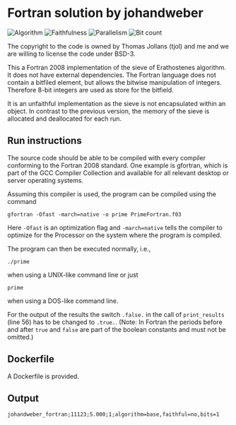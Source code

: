 # Fortran solution by johandweber

![Algorithm](https://img.shields.io/badge/Algorithm-base-green)
![Faithfulness](https://img.shields.io/badge/Faithful-no-yellowgreen)
![Parallelism](https://img.shields.io/badge/Parallel-no-green)
![Bit count](https://img.shields.io/badge/Bits-1-green)

The copyright to the code is owned by Thomas Jollans (tjol) and me and we are 
willing to license the code under BSD-3.

This a Fortran 2008 implementation of the sieve of Erathostenes algorithm.
It does not have external dependencies.
The Fortran language does not contain a bitfiled element, but allows the bitwise manipulation
of integers. Therefore 8-bit integers are used as store for the bitfield.

It is an unfaithful implementation as the sieve is not encapsulated within 
an object.
In contrast to the previous version, the memory of the sieve is allocated and deallocated for each run.


## Run instructions 
The source code should be able to be compiled with every compiler
conforming to the Fortran 2008 standard. 
One example is gfortran, which is part of the GCC Compiler Collection
and available for all relevant desktop or server operating systems.

Assuming this compiler is used, the program can be compiled using the
command 

`gfortran -Ofast -march=native -o prime PrimeFortran.f03` 

Here `-Ofast` is an optimization flag and `-march=native` tells the
compiler to optimize for the Processor on the system where the program is
compiled.

The program can then be executed normally, i.e.,

`./prime` 

when using a UNIX-like command line or just

`prime`

when using a DOS-like command line.


For the output of the results the switch `.false.` in the call of
`print_results` (line 56) has to be changed to `.true.`.
(Note: In Fortran the periods before and after `true` and `false`
are part of the boolean constants and must not be omitted.)

## Dockerfile

A Dockerfile is provided.

## Output 

`johandweber_fortran;11123;5.000;1;algorithm=base,faithful=no,bits=1`



